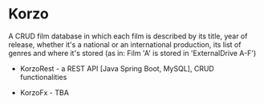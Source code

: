 # Korzo

A CRUD film database in which each film is described by its title, year of release, whether it's a national or an international production, its list of genres and where it's stored (as in: Film 'A' is stored in 'ExternalDrive A-F')

* KorzoRest - a REST API [Java Spring Boot, MySQL], CRUD functionalities

* KorzoFx -  TBA
